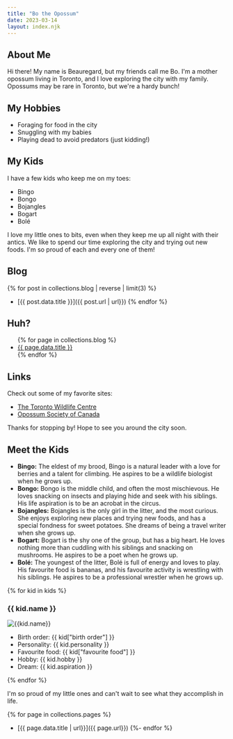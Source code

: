 ```yaml
---
title: "Bo the Opossum"
date: 2023-03-14
layout: index.njk
---
```


## About Me

Hi there! My name is Beauregard, but my friends call me Bo. I'm a mother opossum living in Toronto, and I love exploring the city with my family. Opossums may be rare in Toronto, but we're a hardy bunch!

## My Hobbies

- Foraging for food in the city
- Snuggling with my babies
- Playing dead to avoid predators (just kidding!)

## My Kids

I have a few kids who keep me on my toes:

- Bingo
- Bongo
- Bojangles
- Bogart
- Bolé

I love my little ones to bits, even when they keep me up all night with their antics. We like to spend our time exploring the city and trying out new foods. I'm so proud of each and every one of them!

## Blog

<!-- show the latest 5 posts -->

{% for post in collections.blog | reverse | limit(3) %}
- [{{ post.data.title }}]({{ post.url | url}})
  {% endfor %}

## Huh?

<ul>
  {% for page in collections.blog %}
    <li><a href="{{ page.url | url}}">{{ page.data.title }}</a></li>
  {% endfor %}
</ul>

## Links

Check out some of my favorite sites:

- [The Toronto Wildlife Centre](https://www.torontowildlifecentre.com/)
- [Opossum Society of Canada](https://www.opossumsocietyofcanada.ca/)

Thanks for stopping by! Hope to see you around the city soon.

## Meet the Kids

- **Bingo:** The eldest of my brood, Bingo is a natural leader with a love for berries and a talent for climbing. He aspires to be a wildlife biologist when he grows up.
- **Bongo:** Bongo is the middle child, and often the most mischievous. He loves snacking on insects and playing hide and seek with his siblings. His life aspiration is to be an acrobat in the circus.
- **Bojangles:** Bojangles is the only girl in the litter, and the most curious. She enjoys exploring new places and trying new foods, and has a special fondness for sweet potatoes. She dreams of being a travel writer when she grows up.
- **Bogart:** Bogart is the shy one of the group, but has a big heart. He loves nothing more than cuddling with his siblings and snacking on mushrooms. He aspires to be a poet when he grows up.
- **Bolé:** The youngest of the litter, Bolé is full of energy and loves to play. His favourite food is bananas, and his favourite activity is wrestling with his siblings. He aspires to be a professional wrestler when he grows up.

<div class="kids">
{% for kid in kids %}
<div class="kiddo">
<h3>{{ kid.name }}</h3>
<img src="{{'/images/kid_placeholder.png' | url}}" alt="{{kid.name}}" class="kid-img">
<ul>
<li>Birth order: {{ kid["birth order"] }}</li>
<li>Personality: {{ kid.personality }}</li>
<li>Favourite food: {{ kid["favourite food"] }}</li>
<li>Hobby: {{ kid.hobby }}</li>
<li>Dream: {{ kid.aspiration }}</li>
</ul>
</div>
{% endfor %}
</div>

I'm so proud of my little ones and can't wait to see what they accomplish in life.

<!-- LOOP throught the pages as links -->

{% for page in collections.pages %}

- [{{ page.data.title | url}}]({{ page.url}})
  {%- endfor %}
